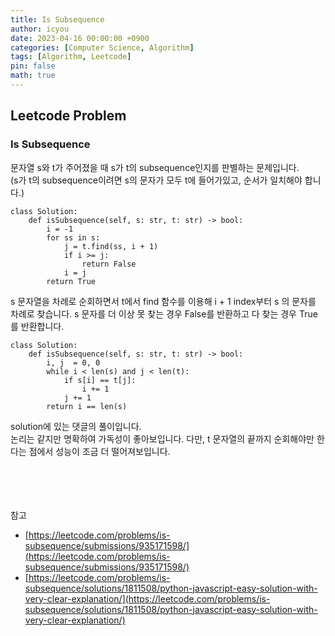 ```yaml
---
title: Is Subsequence
author: icyou
date: 2023-04-16 00:00:00 +0900
categories: [Computer Science, Algorithm]
tags: [Algorithm, Leetcode]
pin: false
math: true
---
```


## Leetcode Problem

### Is Subsequence
문자열 s와 t가 주어졌을 때 s가 t의 subsequence인지를 판별하는 문제입니다.  
(s가 t의 subsequence이려면 s의 문자가 모두 t에 들어가있고, 순서가 일치해야 합니다.)

```
class Solution:
    def isSubsequence(self, s: str, t: str) -> bool:
        i = -1
        for ss in s:
            j = t.find(ss, i + 1)
            if i >= j:
                return False
            i = j
        return True
```
s 문자열을 차례로 순회하면서 t에서 find 함수를 이용해 i + 1 index부터 s 의 문자를 차례로 찾습니다. s 문자를 더 이상 못 찾는 경우 False를 반환하고 다 찾는 경우 True를 반환합니다.  

```
class Solution:
    def isSubsequence(self, s: str, t: str) -> bool:
        i, j  = 0, 0
        while i < len(s) and j < len(t):
            if s[i] == t[j]:
                i += 1
            j += 1
        return i == len(s)
```
solution에 있는 댓글의 풀이입니다.  
논리는 같지만 명확하여 가독성이 좋아보입니다. 다만, t 문자열의 끝까지 순회해야만 한다는 점에서 성능이 조금 더 떨어져보입니다.


<br/><br/><br/><br/>
참고 
- [https://leetcode.com/problems/is-subsequence/submissions/935171598/](https://leetcode.com/problems/is-subsequence/submissions/935171598/)
- [https://leetcode.com/problems/is-subsequence/solutions/1811508/python-javascript-easy-solution-with-very-clear-explanation/](https://leetcode.com/problems/is-subsequence/solutions/1811508/python-javascript-easy-solution-with-very-clear-explanation/)